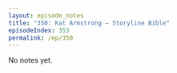```yaml
---
layout: episode_notes
title: "350: Kat Armstrong — Storyline Bible"
episodeIndex: 353
permalink: /ep/350
---
```

No notes yet.
